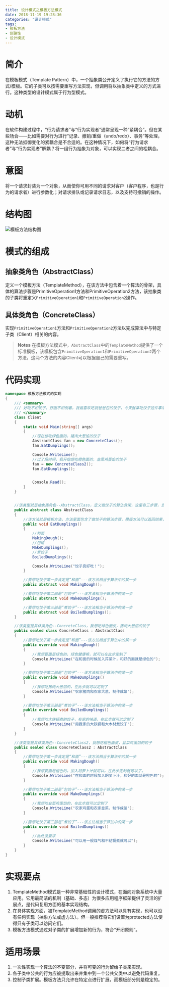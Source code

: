```yaml
---
title: 设计模式之模板方法模式
date: 2018-11-19 19:28:36
categories: "设计模式"
tags:
- 模板方法
- 创建性
- 设计模式
---
```


# 简介
在模板模式（Template Pattern）中，一个抽象类公开定义了执行它的方法的方式/模板。它的子类可以按需要重写方法实现，但调用将以抽象类中定义的方式进行。这种类型的设计模式属于行为型模式。

# 动机
在软件构建过程中，“行为请求者”与“行为实现者”通常呈现一种“紧耦合”。但在某些场合——比如需要对行为进行“记录、撤销/重做（undo/redo）、事务”等处理，这种无法抵御变化的紧耦合是不合适的。在这种情况下，如何将“行为请求者”与“行为实现者”解耦？将一组行为抽象为对象，可以实现二者之间的松耦合。

# 意图
将一个请求封装为一个对象，从而使你可用不同的请求对客户（客户程序，也是行为的请求者）进行参数化；对请求排队或记录请求日志，以及支持可撤销的操作。

# 结构图
![模板方法结构图](template-method-pattern.png)

# 模式的组成
## 抽象类角色（AbstractClass）
定义一个模板方法（TemplateMethod），在该方法中包含着一个算法的骨架，具体的算法步骤是PrimitiveOperation1方法和PrimitiveOperation2方法，该抽象类的子类将重定义`PrimitiveOperation1`和`PrimitiveOperation2`操作。

## 具体类角色（ConcreteClass）
实现`PrimitiveOperation1`方法和`PrimitiveOperation2`方法以完成算法中与特定子类（Client）相关的内容。

> **Notes**
> 在模板方法模式中，`AbstractClass`中的`TemplateMethod`提供了一个标准模板，该模板包含`PrimitiveOperation1`和`PrimitiveOperation2`两个方法，这两个方法的内容Client可以根据自己的需要重写。

# 代码实现
```csharp
namespace 模板方法模式的实现
{
    /// <summary>
    /// 好吃不如饺子，舒服不如倒着，我最喜欢吃我爸爸包的饺子，今天就拿吃饺子这件事来看看模板方法的实现吧
    /// </summary>
    class Client
    {
        static void Main(string[] args)
        {
            //现在想吃绿色面的，猪肉大葱馅的饺子
            AbstractClass fan = new ConcreteClass();
            fan.EatDumplings();

            Console.WriteLine();
            //过了段时间，我开始想吃橙色面的，韭菜鸡蛋馅的饺子
            fan = new ConcreteClass2();
            fan.EatDumplings();


            Console.Read();
        }
    }


    //该类型就是抽象类角色--AbstractClass，定义做饺子的算法骨架，这里有三步骤，当然也可以有多个步骤，根据实际需要而定
    public abstract class AbstractClass
    {
        //该方法就是模板方法，方法里面包含了做饺子的算法步骤，模板方法可以返回结果，也可以是void类型，视具体情况而定
        public void EatDumplings()
        {
            //和面
            MakingDough();
            //包馅
            MakeDumplings();
            //煮饺子
            BoiledDumplings();

            Console.WriteLine("饺子真好吃！");
        }

        //要想吃饺子第一步肯定是“和面”---该方法相当于算法中的某一步
        public abstract void MakingDough();

        //要想吃饺子第二部是“包饺子”---该方法相当于算法中的某一步
        public abstract void MakeDumplings();

        //要想吃饺子第三部是“煮饺子”---该方法相当于算法中的某一步
        public abstract void BoiledDumplings();
    }

    //该类型是具体类角色--ConcreteClass，我想吃绿色面皮，猪肉大葱馅的饺子
    public sealed class ConcreteClass : AbstractClass
    {
        //要想吃饺子第一步肯定是“和面”---该方法相当于算法中的某一步
        public override void MakingDough()
        {
            //我想要面是绿色的，绿色健康嘛，就可以在此步定制了
            Console.WriteLine("在和面的时候加入芹菜汁，和好的面就是绿色的");
        }

        //要想吃饺子第二部是“包饺子”---该方法相当于算法中的某一步
        public override void MakeDumplings()
        {
            //我想吃猪肉大葱馅的，在此步就可以定制了
            Console.WriteLine("农家猪肉和农家大葱，制作成馅");
        }

        //要想吃饺子第三部是“煮饺子”---该方法相当于算法中的某一步
        public override void BoiledDumplings()
        {
            //我想吃大铁锅煮的饺子，有家的味道，在此步就可以定制了
            Console.WriteLine("用我家的大铁锅和大木材煮饺子");
        }
    }

    //该类型是具体类角色--ConcreteClass2，我想吃橙色面皮，韭菜鸡蛋馅的饺子
    public sealed class ConcreteClass2 : AbstractClass
    {
        //要想吃饺子第一步肯定是“和面”---该方法相当于算法中的某一步
        public override void MakingDough()
        {
            //我想要面是橙色的，加入胡萝卜汁就可以。在此步定制就可以了。
            Console.WriteLine("在和面的时候加入胡萝卜汁，和好的面就是橙色的");
        }

        //要想吃饺子第二部是“包饺子”---该方法相当于算法中的某一步
        public override void MakeDumplings()
        {
            //我想吃韭菜鸡蛋馅的，在此步就可以定制了
            Console.WriteLine("农家鸡蛋和农家韭菜，制作成馅");
        }

        //要想吃饺子第三部是“煮饺子”---该方法相当于算法中的某一步
        public override void BoiledDumplings()
        {
            //此处没要求
            Console.WriteLine("可以用一般煤气和不粘锅煮就可以");
        }
    }
}
```
# 实现要点
1. TemplateMethod模式是一种非常基础性的设计模式，在面向对象系统中大量应用。它用最简洁的机制（基础、多态）为很多应用程序框架提供了灵活的扩展点，是代码复用方面的基本实现结构。
2. 在具体实现方面，被TemplateMethod调用的虚方法可以具有实现，也可以没有任何实现（抽象方法或虚方法）。但一般推荐将它们设置为protected方法使得只有子类可以访问它们。
3. 模板方法模式通过对子类的扩展增加新的行为，符合“开闭原则”。

# 适用场景
1. 一次性实现一个算法的不变部分，并将可变的行为留给子类来实现。
2. 各子类中公共的行为应被提取出来并集中到一个公共父类中以避免代码重复。
3. 控制子类扩展。模板方法只允许在特定点进行扩展，而模板部分则是稳定的。
